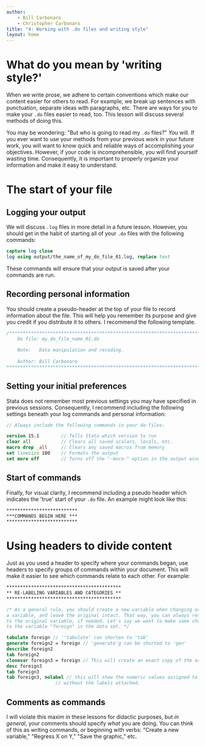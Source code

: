 ```yaml
---
author: 
    - Bill Carbonaro
    - Christopher Carbonaro
title: "4: Working with .do files and writing style"
layout: home
---
```


# What do you mean by 'writing style?'

When we write prose, we adhere to certain conventions which make our content easier for others to read. For example, we break up sentences with punctuation, separate ideas with paragraphs, etc. There are ways for you to make your `.do` files easier to read, too. This lesson will discuss several methods of doing this.

You may be wondering: "But who is going to read my `.do` files?" *You* will. If you ever want to use your methods from your previous work in your future work, you will want to know quick and reliable ways of accomplishing your objectives. However, if your code is incomprehensible, you will find yourself wasting time. Consequently, it is important to properly organize your information and make it easy to understand.

# The start of your file

## Logging your output

We will discuss `.log` files in more detail in a future lesson. However, you should get in the habit of starting all of your `.do` files with the following commands:

```stata
capture log close 
log using output/the_name_of_my_do_file_01.log, replace text
```

These commands will ensure that your output is saved after your commands are run.

## Recording personal information

You should create a pseudo-header at the top of your file to record information about the file. This will help you remember its purpose and give you credit if you distribute it to others. I recommend the following template.

```stata
/*************************************************************************
	Do file: my_do_file_name_01.do 
	
	Note: 	Data manipulation and recoding. 
 
	Author: Bill Carbonaro
*************************************************************************/
```

## Setting your initial preferences

Stata does not remember most previous settings you may have specified in previous sessions. Consequently, I recommend including the following settings beneath your log commands and personal information:

```stata
// Always include the following commands in your do-files: 

version 15.1 		// Tells Stata which version to run 
clear all 			// Clears all saved scalars, locals, etc.  
macro drop _all		// Clears any saved macros from memory
set linesize 100 	// Formats the output 
set more off 		// Turns off the "-more-" option in the output window
```

## Start of commands

Finally, for visual clarity, I recommend including a pseudo header which indicates the 'true' start of your `.do` file. An example might look like this:

```stata
**************************
***COMMANDS BEGIN HERE ***
**************************
```

# Using headers to divide content

Just as you used a header to specify where your commands began, use headers to specify groups of commands within your document. This will make it easier to see which commands relate to each other. For example:

```stata
******************************************
** RE-LABELING VARIABLES AND CATEGORIES **
******************************************

/* As a general rule, you should create a new variable when changing or recoding 
a variable, and leave the original intact. That way, you can always return 
to the original variable, if needed. Let's say we want to make some changes 
to the variable "foreign" in the data set. */

tabulate foreign // ''tabulate' can shorten to 'tab' 
generate foreign2 = foreign // 'generate'g can be shorted to 'gen' 
describe foreign2 
tab foreign2 
clonevar foreign3 = foreign // This will create an exact copy of the original variable 
desc foreign3 
tab foreign3 
tab foreign3, nolabel // this will show the numeric values assigned to each category
				  // without the labels attached. 
```

## Comments as commands

I will violate this maxim in these lessons for didactic purposes, but *in general*, your comments should specify *what* you are doing. You can think of this as writing commands, or beginning with verbs: "Create a new variable," "Regress X on Y," "Save the graphic," etc.
